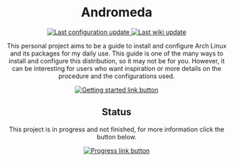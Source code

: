 <h1 align="center">Andromeda</h1>

<p align="center">
	<a href="https://github.com/ChaosDynamix/Andromeda/commits/master">
		<img src="https://img.shields.io/badge/last code update-01--20--2020-blue?style=flat-square" alt="Last configuration update" />
	</a>
	<a href="https://github.com/ChaosDynamix/Andromeda/wiki/_history">
		<img src="https://img.shields.io/badge/last wiki update-01--20--2020-blue?style=flat-square" alt="Last wiki update" />
	</a>
</p>

<p align="center">
	This personal project aims to be a guide to install and configure Arch Linux and its packages for my daily use. This guide is one of the many ways to install and configure this distribution, so it may not be for you. However, it can be interesting for users who want inspiration or more details on the procedure and the configurations used.
</p>

<p align="center">
	<a href="https://github.com/ChaosDynamix/Andromeda/wiki">
		<img src="https://img.shields.io/badge/-Getting%20started-brightgreen?style=for-the-badge" alt="Getting started link button" />
	</a>
</p>

<h2 align="center">Status</h2>

<p align="center">
	This project is in progress and not finished, for more information click the button below.
</p>

<p align="center">
	<a href="https://github.com/ChaosDynamix/Andromeda/projects">
		<img src="https://img.shields.io/badge/-Show progress-orange?style=for-the-badge" alt="Progress link button" />
	</a>
</p>
